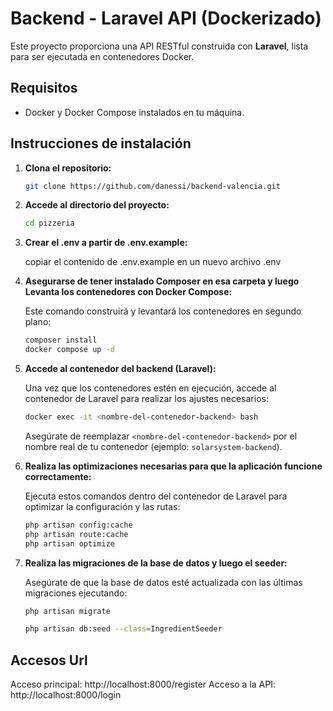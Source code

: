 
# Backend - Laravel API (Dockerizado)

Este proyecto proporciona una API RESTful construida con **Laravel**, lista para ser ejecutada en contenedores Docker.

## Requisitos 

- Docker y Docker Compose instalados en tu máquina.

## Instrucciones de instalación

1. **Clona el repositorio:**

   ```bash
   git clone https://github.com/danessi/backend-valencia.git
   ```

2. **Accede al directorio del proyecto:**

   ```bash
   cd pizzeria
   ```
3. **Crear el .env a partir de .env.example:**

   copiar el contenido de .env.example en un nuevo archivo .env

4. **Asegurarse de tener instalado Composer en esa carpeta y luego Levanta los contenedores con Docker Compose:**

   Este comando construirá y levantará los contenedores en segundo plano:

   ```bash
   composer install
   docker compose up -d
   ```

5. **Accede al contenedor del backend (Laravel):**

   Una vez que los contenedores estén en ejecución, accede al contenedor de Laravel para realizar los ajustes necesarios:

   ```bash
   docker exec -it <nombre-del-contenedor-backend> bash
   ```

   Asegúrate de reemplazar `<nombre-del-contenedor-backend>` por el nombre real de tu contenedor (ejemplo: `solarsystem-backend`).

6. **Realiza las optimizaciones necesarias para que la aplicación funcione correctamente:**

   Ejecuta estos comandos dentro del contenedor de Laravel para optimizar la configuración y las rutas:

   ```bash
   php artisan config:cache
   php artisan route:cache
   php artisan optimize
   ```

7. **Realiza las migraciones de la base de datos y luego el seeder:**

   Asegúrate de que la base de datos esté actualizada con las últimas migraciones ejecutando:

   ```bash
   php artisan migrate
   ```

   ```bash
   php artisan db:seed --class=IngredientSeeder
   ```

## Accesos Url

Acceso principal: http://localhost:8000/register 
Acceso a la API: http://localhost:8000/login